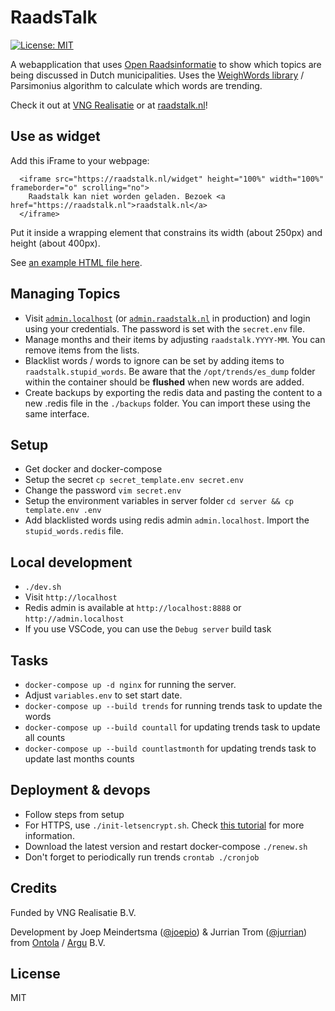 # RaadsTalk
[![License: MIT](https://img.shields.io/badge/License-MIT-yellow.svg)](https://opensource.org/licenses/MIT)

A webapplication that uses [Open Raadsinformatie](https://openraadsinformatie.nl) to show which topics are being discussed in Dutch municipalities. Uses the [WeighWords library](https://github.com/aolieman/weighwords/) / Parsimonius algorithm to calculate which words are trending.

Check it out at [VNG Realisatie](https://www.vngrealisatie.nl/producten/raadstalk) or at [raadstalk.nl](https://raadstalk.nl)!

## Use as widget

Add this iFrame to your webpage:

```
  <iframe src="https://raadstalk.nl/widget" height="100%" width="100%" frameborder="o" scrolling="no">
    Raadstalk kan niet worden geladen. Bezoek <a href="https://raadstalk.nl">raadstalk.nl</a>
  </iframe>
```

Put it inside a wrapping element that constrains its width (about 250px) and height (about 400px).

See [an example HTML file here](/example.html).

## Managing Topics

- Visit [`admin.localhost`](http://admin.localhost) (or [`admin.raadstalk.nl`](https://admin.raadstalk.nl) in production) and login using your credentials. The password is set with the `secret.env` file.
- Manage months and their items by adjusting `raadstalk.YYYY-MM`. You can remove items from the lists.
- Blacklist words / words to ignore can be set by adding items to `raadstalk.stupid_words`. Be aware that the `/opt/trends/es_dump` folder within the container should be **flushed** when new words are added.
- Create backups by exporting the redis data and pasting the content to a new .redis file in the `./backups` folder. You can import these using the same interface.

## Setup

- Get docker and docker-compose
- Setup the secret `cp secret_template.env secret.env`
- Change the password `vim secret.env`
- Setup the environment variables in server folder `cd server && cp template.env .env`
- Add  blacklisted words using redis admin `admin.localhost`. Import the `stupid_words.redis` file.

## Local development

- `./dev.sh`
- Visit `http://localhost`
- Redis admin is available at `http://localhost:8888` or `http://admin.localhost`
- If you use VSCode, you can use the `Debug server` build task

## Tasks

- `docker-compose up -d nginx` for running the server.
- Adjust `variables.env` to set start date.
- `docker-compose up --build trends` for running trends task to update the words
- `docker-compose up --build countall` for updating trends task to update all counts
- `docker-compose up --build countlastmonth` for updating trends task to update last months counts

## Deployment & devops

- Follow steps from setup
- For HTTPS, use `./init-letsencrypt.sh`. Check [this tutorial](https://medium.com/@pentacent/nginx-and-lets-encrypt-with-docker-in-less-than-5-minutes-b4b8a60d3a71) for more information.
- Download the latest version and restart docker-compose `./renew.sh`
- Don't forget to periodically run trends `crontab ./cronjob`

## Credits

Funded by VNG Realisatie B.V.

Development by Joep Meindertsma ([@joepio](https://github.com/joepio)) & Jurrian Trom ([@jurrian](https://github.com/jurrian)) from [Ontola](https://ontola.io) / [Argu](https://argu.co) B.V.

## License

MIT
